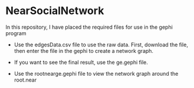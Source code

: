 # NearSocialNetwork
In this repository, I have placed the required files for use in the gephi program


* Use the edgesData.csv file to use the raw data. First, download the file, then enter the file in the gephi   to create a network graph.


* If you want to see the final result, use the ge.gephi file.
* Use the rootnearge.gephi file to view the network graph around the root.near   
